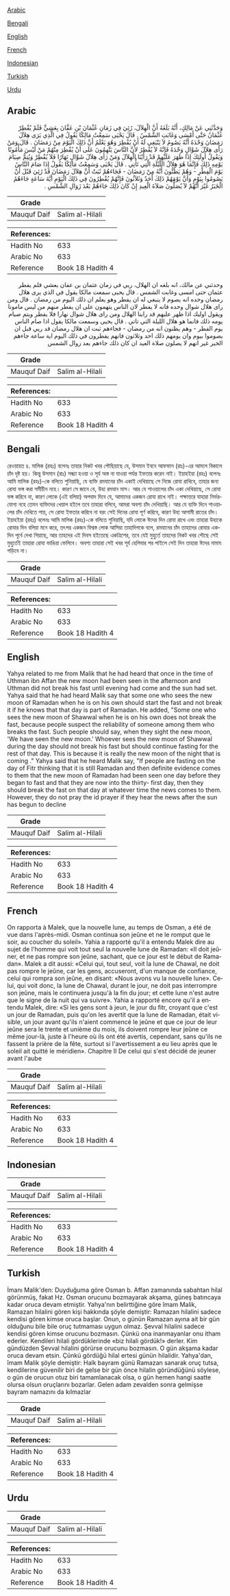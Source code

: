 [Arabic](#arabic)

[Bengali](#bengali)

[English](#english)

[French](#french)

[Indonesian](#indonesian)

[Turkish](#turkish)

[Urdu](#urdu)

## Arabic


<div dir="rtl" lang="ar" style={{fontSize:'larger',backgroundColor:'#f8f9fa',padding:20}}>
وَحَدَّثَنِي عَنْ مَالِكٍ، أَنَّهُ بَلَغَهُ أَنَّ الْهِلاَلَ، رُئِيَ فِي زَمَانِ عُثْمَانَ بْنِ عَفَّانَ بِعَشِيٍّ فَلَمْ يُفْطِرْ عُثْمَانُ حَتَّى أَمْسَى وَغَابَتِ الشَّمْسُ ‏.‏ قَالَ يَحْيَى سَمِعْتُ مَالِكًا يَقُولُ فِي الَّذِي يَرَى هِلاَلَ رَمَضَانَ وَحْدَهُ أَنَّهُ يَصُومُ لاَ يَنْبَغِي لَهُ أَنْ يُفْطِرَ وَهُوَ يَعْلَمُ أَنَّ ذَلِكَ الْيَوْمَ مِنْ رَمَضَانَ ‏.‏ قَالَ وَمَنْ رَأَى هِلاَلَ شَوَّالٍ وَحْدَهُ فَإِنَّهُ لاَ يُفْطِرُ لأَنَّ النَّاسَ يَتَّهِمُونَ عَلَى أَنْ يُفْطِرَ مِنْهُمْ مَنْ لَيْسَ مَأْمُونًا وَيَقُولُ أُولَئِكَ إِذَا ظَهَرَ عَلَيْهِمْ قَدْ رَأَيْنَا الْهِلاَلَ وَمَنْ رَأَى هِلاَلَ شَوَّالٍ نَهَارًا فَلاَ يُفْطِرْ وَيُتِمُّ صِيَامَ يَوْمِهِ ذَلِكَ فَإِنَّمَا هُوَ هِلاَلُ اللَّيْلَةِ الَّتِي تَأْتِي ‏.‏ قَالَ يَحْيَى وَسَمِعْتُ مَالِكًا يَقُولُ إِذَا صَامَ النَّاسُ يَوْمَ الْفِطْرِ - وَهُمْ يَظُنُّونَ أَنَّهُ مِنْ رَمَضَانَ - فَجَاءَهُمْ ثَبَتٌ أَنَّ هِلاَلَ رَمَضَانَ قَدْ رُئِيَ قَبْلَ أَنْ يَصُومُوا بِيَوْمٍ وَأَنَّ يَوْمَهُمْ ذَلِكَ أَحَدٌ وَثَلاَثُونَ فَإِنَّهُمْ يُفْطِرُونَ فِي ذَلِكَ الْيَوْمِ أَيَّةَ سَاعَةٍ جَاءَهُمُ الْخَبَرُ غَيْرَ أَنَّهُمْ لاَ يُصَلُّونَ صَلاَةَ الْعِيدِ إِنْ كَانَ ذَلِكَ جَاءَهُمْ بَعْدَ زَوَالِ الشَّمْسِ ‏.‏
</div>
<div style={{backgroundColor:'#f8f9fa',padding:20, marginBottom: 10}}><table> <thead> <tr> <th>Grade</th> <th></th> </tr> </thead> <tbody> <tr><td>Mauquf Daif</td><td>Salim al-Hilali</td></tr></tbody></table><table> <thead> <tr> <th>References:</th> <th></th> </tr> </thead> <tbody><tr><td>Hadith No</td><td>633</td></tr><tr><td>Arabic No</td><td>633</td></tr><tr><td>Reference</td><td>Book 18 Hadith 4</td></tr></tbody></table></div>


<div dir="rtl" lang="ar" style={{fontSize:'larger',backgroundColor:'#f8f9fa',padding:20}}>
وحدثني عن مالك، انه بلغه ان الهلال، ريي في زمان عثمان بن عفان بعشي فلم يفطر عثمان حتى امسى وغابت الشمس . قال يحيى سمعت مالكا يقول في الذي يرى هلال رمضان وحده انه يصوم لا ينبغي له ان يفطر وهو يعلم ان ذلك اليوم من رمضان . قال ومن راى هلال شوال وحده فانه لا يفطر لان الناس يتهمون على ان يفطر منهم من ليس مامونا ويقول اوليك اذا ظهر عليهم قد راينا الهلال ومن راى هلال شوال نهارا فلا يفطر ويتم صيام يومه ذلك فانما هو هلال الليلة التي تاتي . قال يحيى وسمعت مالكا يقول اذا صام الناس يوم الفطر - وهم يظنون انه من رمضان - فجاءهم ثبت ان هلال رمضان قد ريي قبل ان يصوموا بيوم وان يومهم ذلك احد وثلاثون فانهم يفطرون في ذلك اليوم اية ساعة جاءهم الخبر غير انهم لا يصلون صلاة العيد ان كان ذلك جاءهم بعد زوال الشمس
</div>
<div style={{backgroundColor:'#f8f9fa',padding:20, marginBottom: 10}}><table> <thead> <tr> <th>Grade</th> <th></th> </tr> </thead> <tbody> <tr><td>Mauquf Daif</td><td>Salim al-Hilali</td></tr></tbody></table><table> <thead> <tr> <th>References:</th> <th></th> </tr> </thead> <tbody><tr><td>Hadith No</td><td>633</td></tr><tr><td>Arabic No</td><td>633</td></tr><tr><td>Reference</td><td>Book 18 Hadith 4</td></tr></tbody></table></div>

## Bengali


<div dir="ltr" lang="bn" style={{fontSize:'larger',backgroundColor:'#f8f9fa',padding:20}}>
রেওয়ায়ত ৪. মালিক (রহঃ) বলেনঃ তাহার নিকট খবর পৌছিয়াছে যে, উসমান ইবনে আফফান (রাঃ)-এর আমলে বিকালে চাঁদ দৃষ্ট হয়। কিন্তু উসমান (রাঃ) সন্ধ্যা হওয়া ও সূর্য অস্ত না যাওয়া পর্যন্ত ইফতার করেন নাই। ইয়াহইয়া (রহঃ) বলেনঃ আমি মালিক (রহঃ)-কে বলিতে শুনিয়াছি, যে ব্যক্তি রমযানের চাঁদ একাই দেখিয়াছে সে নিজে রোযা রাখিবে, তাহার জন্য রোযা ভঙ্গ করা সমীচীন নহে। কারণ সে জানে যে, উহা রমযান মাস। আর যে শাওয়ালের চাঁদ একা দেখিয়াছে, সে রোযা ভঙ্গ করিবে না, কারণ লোকে (এই বলিয়া) অপবাদ দিবে যে, আমাদের একজন রোযা রাখে নাই। পক্ষাত্তরে যাহারা নির্ভরযোগ্য নহে তেমন ব্যক্তিদের খেয়াল হইলে তবে তাহারা বলিবে, আমরা অবশ্য চাঁদ দেখিয়াছি। আর যে ব্যক্তি দিনে শাওয়ালের চাঁদ দেখিতে পায়, সে রোযা ইফতার করিবে না বরং সেই দিনের রোযা পূর্ণ করিবে, কারণ উহা আগামী রাতের চাঁদ। ইয়াহইয়া (রহঃ) বলেনঃ আমি মালিক (রহঃ)-কে বলিতে শুনিয়াছি, যদি লোকে ঈদের দিন রোযা রাখে এবং তাহারা উহাকে রোযার দিন বলিয়া মনে করে, তৎপর একজন বিশ্বস্ত লোক আসিয়া তাহাদিগকে বলে, রমযানের চাঁদ তাহাদের রোযার একদিন পূর্বে দেখা গিয়াছে, আর তাহদের এই দিবস হইতেছে একত্রিশের, তবে যেই মুহুর্তে তাহদের নিকট খবর পৌছে সেই মুহুর্তেই তাহারা রোযা ভাঙিয়া ফেলিবে। অবশ্য তাহারা সেই খবর সূর্য হেলিবার পর পাইলে সেই দিন তাহারা ঈদের নামায পড়িবে না।
</div>
<div style={{backgroundColor:'#f8f9fa',padding:20, marginBottom: 10}}><table> <thead> <tr> <th>Grade</th> <th></th> </tr> </thead> <tbody> <tr><td>Mauquf Daif</td><td>Salim al-Hilali</td></tr></tbody></table><table> <thead> <tr> <th>References:</th> <th></th> </tr> </thead> <tbody><tr><td>Hadith No</td><td>633</td></tr><tr><td>Arabic No</td><td>633</td></tr><tr><td>Reference</td><td>Book 18 Hadith 4</td></tr></tbody></table></div>

## English


<div dir="ltr" lang="en" style={{fontSize:'larger',backgroundColor:'#f8f9fa',padding:20}}>
Yahya related to me from Malik that he had heard that once in the time of Uthman ibn Affan the new moon had been seen in the afternoon and Uthman did not break his fast until evening had come and the sun had set. Yahya said that he had heard Malik say that some one who sees the new moon of Ramadan when he is on his own should start the fast and not break it if he knows that that day is part of Ramadan. He added, "Some one who sees the new moon of Shawwal when he is on his own does not break the fast, because people suspect the reliability of someone among them who breaks the fast. Such people should say, when they sight the new moon, 'We have seen the new moon.' Whoever sees the new moon of Shawwal during the day should not break his fast but should continue fasting for the rest of that day. This is because it is really the new moon of the night that is coming ." Yahya said that he heard Malik say, "If people are fasting on the day of Fitr thinking that it is still Ramadan and then definite evidence comes to them that the new moon of Ramadan had been seen one day before they began to fast and that they are now into the thirty- first day, then they should break the fast on that day at whatever time the news comes to them. However, they do not pray the id prayer if they hear the news after the sun has begun to decline
</div>
<div style={{backgroundColor:'#f8f9fa',padding:20, marginBottom: 10}}><table> <thead> <tr> <th>Grade</th> <th></th> </tr> </thead> <tbody> <tr><td>Mauquf Daif</td><td>Salim al-Hilali</td></tr></tbody></table><table> <thead> <tr> <th>References:</th> <th></th> </tr> </thead> <tbody><tr><td>Hadith No</td><td>633</td></tr><tr><td>Arabic No</td><td>633</td></tr><tr><td>Reference</td><td>Book 18 Hadith 4</td></tr></tbody></table></div>

## French


<div dir="ltr" lang="fr" style={{fontSize:'larger',backgroundColor:'#f8f9fa',padding:20}}>
On rapporta à Malek, que la nouvelle lune, au temps de Osman, a été de vue dans l'après-midi. Osman continua son jeûne et ne le romput que le soir, au coucher du soleil». Yahia a rapporté qu'il a entendu Malek dire au sujet de l'homme qui voit tout seul la nouvelle lune de Ramadan: «II doit jeûner, et ne pas rompre son jeûne, sachant, que ce jour est le début de Ramadan». Malek a dit aussi: «Celui qui, tout seul, voit la lune de Chawal, ne doit pas rompre le jeûne, car les gens, accuseront, d'un manque de confiance, celui qui rompra son jeûne, en disant: «Nous avons vu la nouvelle lune». Celui, qui voit donc, la lune de Chawal, durant le jour, ne doit pas interrompre son jeûne, mais le continuera jusqu'à la fin du jour; et cette lune n'est autre que le signe de la nuit qui va suivre». Yahia a rapporté encore qu'il a entendu Malek, dire: «Si les gens sont à jeun, le jour du fitr, croyant que c'est un jour de Ramadan, puis qu'on les avertit que la lune de Ramadan, était visible, un jour avant qu'ils n'aient commencé le jeûne et que ce jour de leur jeûne sera le trente et unième du mois, ils doivent rompre leur jeûne ce même jour-là, juste à l'heure où ils ont été avertis, cependant, sans qu'ils ne fassent la prière de la fête, surtout si l'avertissement a eu lieu après que le soleil ait quitté le méridien». Chapitre II De celui qui s'est décidé de jeuner avant l'aube
</div>
<div style={{backgroundColor:'#f8f9fa',padding:20, marginBottom: 10}}><table> <thead> <tr> <th>Grade</th> <th></th> </tr> </thead> <tbody> <tr><td>Mauquf Daif</td><td>Salim al-Hilali</td></tr></tbody></table><table> <thead> <tr> <th>References:</th> <th></th> </tr> </thead> <tbody><tr><td>Hadith No</td><td>633</td></tr><tr><td>Arabic No</td><td>633</td></tr><tr><td>Reference</td><td>Book 18 Hadith 4</td></tr></tbody></table></div>

## Indonesian


<div dir="ltr" lang="id" style={{fontSize:'larger',backgroundColor:'#f8f9fa',padding:20}}>

</div>
<div style={{backgroundColor:'#f8f9fa',padding:20, marginBottom: 10}}><table> <thead> <tr> <th>Grade</th> <th></th> </tr> </thead> <tbody> <tr><td>Mauquf Daif</td><td>Salim al-Hilali</td></tr></tbody></table><table> <thead> <tr> <th>References:</th> <th></th> </tr> </thead> <tbody><tr><td>Hadith No</td><td>633</td></tr><tr><td>Arabic No</td><td>633</td></tr><tr><td>Reference</td><td>Book 18 Hadith 4</td></tr></tbody></table></div>

## Turkish


<div dir="ltr" lang="tr" style={{fontSize:'larger',backgroundColor:'#f8f9fa',padding:20}}>
İmanı Malik'den: Duyduğuma göre Osman b. Affan zamanında sabahtan hilal görünmüş, fakat Hz. Osman orucunu bozmayarak akşama, güneş batıncaya kadar oruca devam etmiştir. Yahya'nın belirttiğine göre îmam Malik, Ramazan hilalini gören kişi hakkında şöyle demiştir: Ramazan hilalini sadece kendisi gören kimse oruca başlar. Onun, o günün Ramazan ayına ait bir gün olduğunu bile bile oruç tutmaması uygun olmaz. Şevval hilalini sadece kendisi gören kimse orucunu bozmasın. Çünkü ona inanmayanlar onu itham ederler. Kendileri hilali gördüklerinde «biz hilali gördük!» derler. Kim gündüzden Şevval hilalini görürse orucunu bozmasın. O gün akşama kadar oruca devam etsin. Çünkü gördüğü hilal ertesi gü­nün hilalidir. Yahya'dan, îmam Malik şöyle demiştir: Halk bayram günü Ramazan sanarak oruç tutsa, kendilerine güvenilir biri de gelse bir gün önce hilalin göründüğünü söylese, o gün de orucun otuz biri tamamlanacak olsa, o gün hemen hangi saatte olursa olsun oruçlarını bozarlar. Gelen adam zevalden son­ra gelmişse bayram namazını da kılmazlar
</div>
<div style={{backgroundColor:'#f8f9fa',padding:20, marginBottom: 10}}><table> <thead> <tr> <th>Grade</th> <th></th> </tr> </thead> <tbody> <tr><td>Mauquf Daif</td><td>Salim al-Hilali</td></tr></tbody></table><table> <thead> <tr> <th>References:</th> <th></th> </tr> </thead> <tbody><tr><td>Hadith No</td><td>633</td></tr><tr><td>Arabic No</td><td>633</td></tr><tr><td>Reference</td><td>Book 18 Hadith 4</td></tr></tbody></table></div>

## Urdu


<div dir="rtl" lang="ur" style={{fontSize:'larger',backgroundColor:'#f8f9fa',padding:20}}>

</div>
<div style={{backgroundColor:'#f8f9fa',padding:20, marginBottom: 10}}><table> <thead> <tr> <th>Grade</th> <th></th> </tr> </thead> <tbody> <tr><td>Mauquf Daif</td><td>Salim al-Hilali</td></tr></tbody></table><table> <thead> <tr> <th>References:</th> <th></th> </tr> </thead> <tbody><tr><td>Hadith No</td><td>633</td></tr><tr><td>Arabic No</td><td>633</td></tr><tr><td>Reference</td><td>Book 18 Hadith 4</td></tr></tbody></table></div>